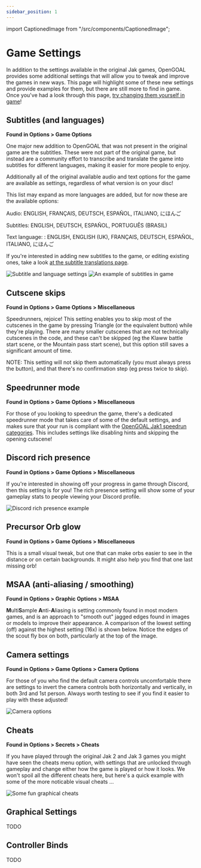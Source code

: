 ```yaml
---
sidebar_position: 1
---
```


import CaptionedImage from "/src/components/CaptionedImage";

# Game Settings

In addition to the settings available in the original Jak games, OpenGOAL provides some additional settings that will allow you to tweak and improve the games in new ways. This page will highlight some of these new settings and provide examples for them, but there are still more to find in game. Once you've had a look through this page, [try changing them yourself in game](/docs/usage/installation)!

## Subtitles (and languages)

**Found in Options > Game Options**

One major new addition to OpenGOAL that was not present in the original game are the subtitles. These were not part of the original game, but instead are a community effort to transcribe and translate the game into subtitles for different languages, making it easier for more people to enjoy.

Additionally all of the original available audio and text options for the game are available as settings, regardless of what version is on your disc!

This list may expand as more languages are added, but for now these are the available options:

Audio: ENGLISH, FRANÇAIS, DEUTSCH, ESPAÑOL, ITALIANO, にほんご

Subtitles: ENGLISH, DEUTSCH, ESPAÑOL, PORTUGUÊS (BRASIL)

Text language: : ENGLISH, ENGLISH (UK), FRANÇAIS, DEUTSCH, ESPAÑOL, ITALIANO, にほんご

If you're interested in adding new subtitles to the game, or editing existing ones, take a look [at the subtitle translations page](/docs/contributing/subtitle-translations).

![Subtitle and language settings](/docs/settings/settings_subtitles.png)
![An example of subtitles in game](/docs/settings/subtitles_example.png)

## Cutscene skips

**Found in Options > Game Options > Miscellaneous**

Speedrunners, rejoice! This setting enables you to skip most of the cutscenes in the game by pressing Triangle (or the equivalent button) while they're playing. There are many smaller cutscenes that are not technically cutscenes in the code, and these can't be skipped (eg the Klaww battle start scene, or the Mountain pass start scene), but this option still saves a significant amount of time.

NOTE: This setting will not skip them automatically (you must always press the button), and that there's no confirmation step (eg press twice to skip).

## Speedrunner mode

**Found in Options > Game Options > Miscellaneous**

For those of you looking to speedrun the game, there's a dedicated speedrunner mode that takes care of some of the default settings, and makes sure that your run is compliant with the [OpenGOAL Jak1 speedrun categories](https://www.speedrun.com/jak1og). This includes settings like disabling hints and skipping the opening cutscene!

## Discord rich presence

**Found in Options > Game Options > Miscellaneous**

If you're interested in showing off your progress in game through Discord, then this setting is for you! The rich presence setting will show some of your gameplay stats to people viewing your Discord profile.

![Discord rich presence example](/docs/settings/discord_rich_presence_example.png)

## Precursor Orb glow

**Found in Options > Game Options > Miscellaneous**

This is a small visual tweak, but one that can make orbs easier to see in the distance or on certain backgrounds. It might also help you find that one last missing orb!

<div className="row markdownMarginBottom">
    <div className="col">
        <div className="simple-flex-box">
            <CaptionedImage caption="Orb glow off, the original" src="/docs/settings/orb_glow_off.png" />
            <CaptionedImage caption="Orb glow on, new option" src="/docs/settings/orb_glow_on.png" />
        </div>
    </div>
</div>

## MSAA (anti-aliasing / smoothing)

**Found in Options > Graphic Options > MSAA**

**M**ulti**S**ample **A**nti-**A**liasing is setting commonly found in most modern games, and is an approach to "smooth out" jagged edges found in images or models to improve their appearance. A comparison of the lowest setting (off) against the highest setting (16x) is shown below. Notice the edges of the scout fly box on both, particularly at the top of the image.

<div className="row markdownMarginBottom">
    <div className="col">
        <div className="simple-flex-box">
            <CaptionedImage caption="MASS off, the lowest setting" src="/docs/settings/msaa_off.png" />
            <CaptionedImage caption="MASS 16x, the highest setting" src="/docs/settings/msaa_16x.png" />
        </div>
    </div>
</div>

## Camera settings

**Found in Options > Game Options > Camera Options**

For those of you who find the default camera controls uncomfortable there are settings to invert the camera controls both horizontally and vertically, in both 3rd and 1st person. Always worth testing to see if you find it easier to play with these adjusted!

![Camera options](/docs/settings/settings_camera.png)

## Cheats

**Found in Options > Secrets > Cheats**

If you have played through the original Jak 2 and Jak 3 games you might have seen the cheats menu option, with settings that are unlocked through gameplay and change either how the game is played or how it looks. We won't spoil all the different cheats here, but here's a quick example with some of the more noticable visual cheats ...

![Some fun graphical cheats](/docs/settings/cheats_example.png)

## Graphical Settings

TODO

## Controller Binds

TODO
